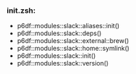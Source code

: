 ### init.zsh:
- p6df::modules::slack::aliases::init()
- p6df::modules::slack::deps()
- p6df::modules::slack::external::brew()
- p6df::modules::slack::home::symlink()
- p6df::modules::slack::init()
- p6df::modules::slack::version()


